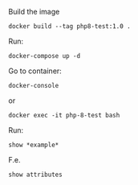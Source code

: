 Build the image

    docker build --tag php8-test:1.0 .

Run:

    docker-compose up -d

Go to container:

    docker-console

or

    docker exec -it php-8-test bash

Run:

    show *example*

F.e.

    show attributes
